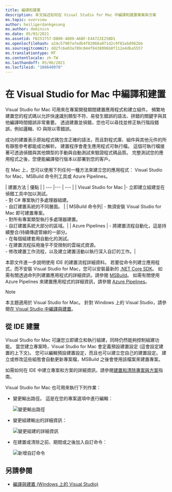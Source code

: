 ```yaml
---
title: 編譯和建置
description: 本文描述如何在 Visual Studio for Mac 中編譯和建置專案與方案
ms.topic: overview
author: heiligerdankgesang
ms.author: dominicn
ms.date: 05/03/2021
ms.assetid: FB253757-DB00-4889-A6BF-E44722E25BD1
ms.openlocfilehash: a24c57907afedb4f02068a071d2c9f81eb8962bb
ms.sourcegitcommit: dd2fc6e03a789c044f8438096b8f112e4dba5557
ms.translationtype: MT
ms.contentlocale: zh-TW
ms.lasthandoff: 05/06/2021
ms.locfileid: "108640970"
---
```

# <a name="compiling-and-building-in-visual-studio-for-mac"></a>在 Visual Studio for Mac 中編譯和建置

Visual Studio for Mac 可用來在專案開發期間建置應用程式和建立組件。 頻繁地建置您的程式碼以允許快速識別類型不符、易發生錯誤的語法、拼錯的關鍵字與其他編譯時間錯誤非常重要。 透過建置並偵錯，您也可以尋找並修正執行階段錯誤，例如邏輯、IO 與除以零錯誤。

成功的建置表示原始程式碼包含正確的語法，而且對程式庫、組件與其他元件的所有靜態參考都能成功解析。 建置程序會產生應用程式可執行檔。 這個可執行檔接著可透過偵錯與其他類型的手動與自動測試來驗證程式碼品質。 完整測試您的應用程式之後，您便能編譯發行版本以部署到您的客戶。

在 Mac 上，您可以使用下列任何一種方法來建立您的應用程式： Visual Studio for Mac、MSBuild 命令列工具或 Azure Pipelines。

| 建置方法 | 優點 |
| --- |--- | --- |
| Visual Studio for Mac |- 立即建立組建並在偵錯工具中加以測試。<br />- 對 C# 專案執行多處理器組建。<br />- 自訂建置系統的不同層面。 |
| MSBuild 命令列| - 無須安裝 Visual Studio for Mac 即可建置專案。<br />- 對所有專案類型執行多處理器建置。<br />- 自訂建置系統大部分的區域。|
| Azure Pipelines | - 將建置流程自動化，這是持續整合/持續傳遞管線的一部分。<br />- 在每個組建套用自動化的測試。<br />- 在建置流程採用幾乎不受限制的雲端式資源。<br />- 修改建置工作流程，以及建立建置活動以執行深入自訂的工作。|

本節文件進一步說明使用 IDE 的建置流程詳細資料。 若要從命令列建立應用程式，而不安裝 Visual Studio for Mac，您可以安裝最新的 [.NET Core SDK](https://dotnet.microsoft.com/download)。 如需有關透過命列列建置應用程式的詳細資訊，請參閱 [MSBuild](/visualstudio/msbuild/msbuild)。 如需有關使用 Azure Pipelines 來建置應用程式的詳細資訊，請參閱 [Azure Pipelines](/azure/devops/pipelines)。


> [!NOTE]
> 本主題適用於 Visual Studio for Mac。 針對 Windows 上的 Visual Studio，請參閱[在 Visual Studio 中編譯與建置](/visualstudio/ide/compiling-and-building-in-visual-studio)。


## <a name="building-from-the-ide"></a>從 IDE 建置

Visual Studio for Mac 可讓您立即建立和執行組建，同時仍然能夠控制組建功能。 當您建立專案時，Visual Studio for Mac 會定義預設建置設定 (這會設定建置的上下文)。 您可以編輯預設建置設定，而且也可以建立您自己的建置設定。 建立或修改這些組態會自動更新專案檔，MSBuild 之後會使用該檔案來建置專案。

如需如何在 IDE 中建立專案和方案的詳細資訊，請參閱[建置和清除專案與方案](building-and-cleaning-projects-and-solutions.md)指南。

Visual Studio for Mac 也可用來執行下列作業：

* 變更輸出路徑。 這是在您的專案選項中進行編輯：

    ![變更輸出路徑](media/compiling-and-building-image4.png)

* 變更組建輸出的詳細資訊：

    ![變更組建的詳細資訊](media/compiling-and-building-image5.png)

* 在建置或清除之前、期間或之後加入自訂命令：

    ![新增自訂命令](media/compiling-and-building-image6.png)


## <a name="see-also"></a>另請參閱

- [編譯與建置 (Windows 上的 Visual Studio)](/visualstudio/ide/compiling-and-building-in-visual-studio)
